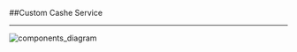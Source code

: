 ##Custom Cashe Service

---

![components_diagram](https://github.com/user-attachments/assets/d46cd4fb-eacc-4817-b5ff-90073f16e7e7)

